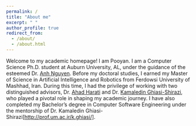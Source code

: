 ```yaml
---
permalink: /
title: "About me"
excerpt: " "
author_profile: true
redirect_from: 
  - /about/
  - /about.html
---
```


Welcome to my academic homepage! I am Pooyan. I am a Computer Science Ph.D. student at Auburn University, AL, under the guidance of the esteemed Dr. [Anh Nguyen](https://anhnguyen.me/research/). Before my doctoral studies, I earned my Master of Science in Artificial Intelligence and Robotics from Ferdowsi University of Mashhad, Iran. During this time, I had the privilege of working with two distinguished advisors, Dr. [Ahad Harati](http://prof.um.ac.ir/a.harati/) and Dr. [Kamaledin Ghiasi-Shirazi](http://prof.um.ac.ir/k.ghiasi/), who played a pivotal role in shaping my academic journey. I have also completed my Bachelor’s degree in Computer Software Engineering under the mentorship of Dr. Kamaledin Ghiasi-Shirazi[http://prof.um.ac.ir/k.ghiasi/].
